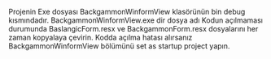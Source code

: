 Projenin Exe dosyası BackgammonWinformView klasörünün bin debug kısmındadır.
BackgammonWinformView.exe dir dosya adı
Kodun açılmaması durumunda BaslangicForm.resx ve BackgammonForm.resx dosyalarını her zaman kopyalaya çevirin.
Kodda açılma hatası alırsanız BackgammonWinformView bölümünü set as startup project yapın.
